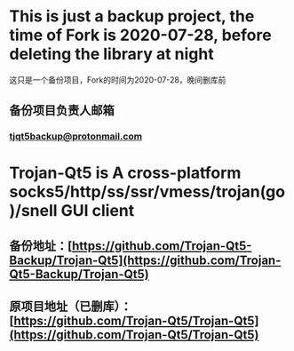 # This is just a backup project, the time of Fork is 2020-07-28, before deleting the library at night
  这只是一个备份项目，Fork的时间为2020-07-28，晚间删库前
## 备份项目负责人邮箱
### [tjqt5backup@protonmail.com](mailto:tjqt5backup@protonmail.com)

# Trojan-Qt5 is A cross-platform socks5/http/ss/ssr/vmess/trojan(go)/snell GUI client
## 备份地址：[https://github.com/Trojan-Qt5-Backup/Trojan-Qt5](https://github.com/Trojan-Qt5-Backup/Trojan-Qt5)
## 原项目地址（已删库）： [https://github.com/Trojan-Qt5/Trojan-Qt5](https://github.com/Trojan-Qt5/Trojan-Qt5)

<!--
**Trojan-Qt5-Backup/Trojan-Qt5-Backup** is a ✨ _special_ ✨ repository because its `README.md` (this file) appears on your GitHub profile.

Here are some ideas to get you started:

- 🔭 I’m currently working on ...
- 🌱 I’m currently learning ...
- 👯 I’m looking to collaborate on ...
- 🤔 I’m looking for help with ...
- 💬 Ask me about ...
- 📫 How to reach me: ...
- 😄 Pronouns: ...
- ⚡ Fun fact: ...
-->
